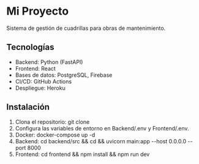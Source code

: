 # Mi Proyecto
Sistema de gestión de cuadrillas para obras de mantenimiento.

## Tecnologías
- Backend: Python (FastAPI)
- Frontend: React
- Bases de datos: PostgreSQL, Firebase
- CI/CD: GitHub Actions
- Despliegue: Heroku

## Instalación
1. Clona el repositorio: git clone <url>
2. Configura las variables de entorno en Backend/.env y Frontend/.env.
3. Docker: docker-compose up -d
4. Backend: cd backend/src && cd && uvicorn main:app --host 0.0.0.0 --port 8000
5. Frontend: cd frontend && npm install && npm run dev

